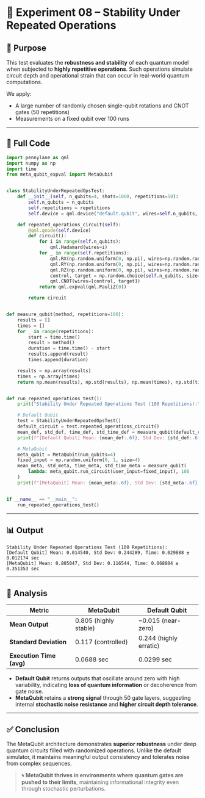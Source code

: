# 🧪 Experiment 08 – Stability Under Repeated Operations

## 🎯 Purpose

This test evaluates the **robustness and stability** of each quantum model when subjected to **highly repetitive operations**. Such operations simulate circuit depth and operational strain that can occur in real-world quantum computations.

We apply:
- A large number of randomly chosen single-qubit rotations and CNOT gates (50 repetitions)
- Measurements on a fixed qubit over 100 runs

---

## 🧾 Full Code

```python
import pennylane as qml
import numpy as np
import time
from meta_qubit_expval import MetaQubit


class StabilityUnderRepeatedOpsTest:
    def __init__(self, n_qubits=4, shots=1000, repetitions=50):
        self.n_qubits = n_qubits
        self.repetitions = repetitions
        self.device = qml.device("default.qubit", wires=self.n_qubits, shots=shots)

    def repeated_operations_circuit(self):
        @qml.qnode(self.device)
        def circuit():
            for i in range(self.n_qubits):
                qml.Hadamard(wires=i)
            for _ in range(self.repetitions):
                qml.RX(np.random.uniform(0, np.pi), wires=np.random.randint(0, self.n_qubits))
                qml.RY(np.random.uniform(0, np.pi), wires=np.random.randint(0, self.n_qubits))
                qml.RZ(np.random.uniform(0, np.pi), wires=np.random.randint(0, self.n_qubits))
                control, target = np.random.choice(self.n_qubits, size=2, replace=False)
                qml.CNOT(wires=[control, target])
            return qml.expval(qml.PauliZ(0))

        return circuit


def measure_qubit(method, repetitions=100):
    results = []
    times = []
    for _ in range(repetitions):
        start = time.time()
        result = method()
        duration = time.time() - start
        results.append(result)
        times.append(duration)

    results = np.array(results)
    times = np.array(times)
    return np.mean(results), np.std(results), np.mean(times), np.std(times)


def run_repeated_operations_test():
    print("Stability Under Repeated Operations Test (100 Repetitions):")

    # Default Qubit
    test = StabilityUnderRepeatedOpsTest()
    default_circuit = test.repeated_operations_circuit()
    mean_def, std_def, time_def, std_time_def = measure_qubit(default_circuit, 100)
    print(f"[Default Qubit] Mean: {mean_def:.6f}, Std Dev: {std_def:.6f}, Time: {time_def:.6f} ± {std_time_def:.6f} sec")

    # MetaQubit
    meta_qubit = MetaQubit(num_qubits=4)
    fixed_input = np.random.uniform(0, 1, size=4)
    mean_meta, std_meta, time_meta, std_time_meta = measure_qubit(
        lambda: meta_qubit.run_circuit(user_input=fixed_input), 100
    )
    print(f"[MetaQubit] Mean: {mean_meta:.6f}, Std Dev: {std_meta:.6f}, Time: {time_meta:.6f} ± {std_time_meta:.6f} sec")


if __name__ == "__main__":
    run_repeated_operations_test()
```

---

## 📊 Output

```
Stability Under Repeated Operations Test (100 Repetitions):
[Default Qubit] Mean: 0.014540, Std Dev: 0.244289, Time: 0.029888 ± 0.012174 sec
[MetaQubit] Mean: 0.805047, Std Dev: 0.116544, Time: 0.068804 ± 0.351353 sec
```

---

## 📌 Analysis

| Metric                     | MetaQubit            | Default Qubit         |
|---------------------------|----------------------|------------------------|
| **Mean Output**           | 0.805 (highly stable)| ~0.015 (near-zero)     |
| **Standard Deviation**    | 0.117 (controlled)   | 0.244 (highly erratic) |
| **Execution Time (avg)**  | 0.0688 sec           | 0.0299 sec             |

- **Default Qubit** returns outputs that oscillate around zero with high variability, indicating **loss of quantum information** or decoherence from gate noise.
- **MetaQubit** retains a **strong signal** through 50 gate layers, suggesting internal **stochastic noise resistance** and **higher circuit depth tolerance**.

---

## ✅ Conclusion

The MetaQubit architecture demonstrates **superior robustness** under deep quantum circuits filled with randomized operations. Unlike the default simulator, it maintains meaningful output consistency and tolerates noise from complex sequences.

> 🌀 **MetaQubit thrives in environments where quantum gates are pushed to their limits**, maintaining informational integrity even through stochastic perturbations.

